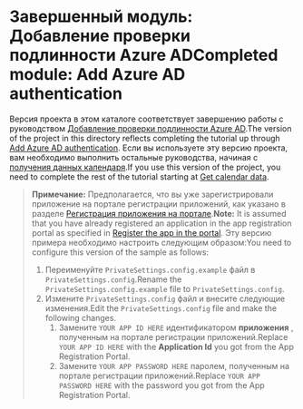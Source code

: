 # <a name="completed-module-add-azure-ad-authentication"></a><span data-ttu-id="62378-101">Завершенный модуль: Добавление проверки подлинности Azure AD</span><span class="sxs-lookup"><span data-stu-id="62378-101">Completed module: Add Azure AD authentication</span></span>

<span data-ttu-id="62378-102">Версия проекта в этом каталоге соответствует завершению работы с руководством [Добавление проверки подлинности Azure AD](https://docs.microsoft.com/graph/training/aspnet-tutorial?tutorial-step=3).</span><span class="sxs-lookup"><span data-stu-id="62378-102">The version of the project in this directory reflects completing the tutorial up through [Add Azure AD authentication](https://docs.microsoft.com/graph/training/aspnet-tutorial?tutorial-step=3).</span></span> <span data-ttu-id="62378-103">Если вы используете эту версию проекта, вам необходимо выполнить остальные руководства, начиная с [получения данных календаря](https://docs.microsoft.com/graph/training/aspnet-tutorial?tutorial-step=4).</span><span class="sxs-lookup"><span data-stu-id="62378-103">If you use this version of the project, you need to complete the rest of the tutorial starting at [Get calendar data](https://docs.microsoft.com/graph/training/aspnet-tutorial?tutorial-step=4).</span></span>

> <span data-ttu-id="62378-104">**Примечание:** Предполагается, что вы уже зарегистрировали приложение на портале регистрации приложений, как указано в разделе [Регистрация приложения на портале](https://docs.microsoft.com/graph/training/aspnet-tutorial?tutorial-step=2).</span><span class="sxs-lookup"><span data-stu-id="62378-104">**Note:** It is assumed that you have already registered an application in the app registration portal as specified in [Register the app in the portal](https://docs.microsoft.com/graph/training/aspnet-tutorial?tutorial-step=2).</span></span> <span data-ttu-id="62378-105">Эту версию примера необходимо настроить следующим образом:</span><span class="sxs-lookup"><span data-stu-id="62378-105">You need to configure this version of the sample as follows:</span></span>
>
> 1. <span data-ttu-id="62378-106">Переименуйте `PrivateSettings.config.example` файл в `PrivateSettings.config`.</span><span class="sxs-lookup"><span data-stu-id="62378-106">Rename the `PrivateSettings.config.example` file to `PrivateSettings.config`.</span></span>
> 1. <span data-ttu-id="62378-107">Измените `PrivateSettings.config` файл и внесите следующие изменения.</span><span class="sxs-lookup"><span data-stu-id="62378-107">Edit the `PrivateSettings.config` file and make the following changes.</span></span>
>     1. <span data-ttu-id="62378-108">Замените `YOUR APP ID HERE` идентификатором **приложения** , полученным на портале регистрации приложений.</span><span class="sxs-lookup"><span data-stu-id="62378-108">Replace `YOUR APP ID HERE` with the **Application Id** you got from the App Registration Portal.</span></span>
>     1. <span data-ttu-id="62378-109">Замените `YOUR APP PASSWORD HERE` паролем, полученным на портале регистрации приложений.</span><span class="sxs-lookup"><span data-stu-id="62378-109">Replace `YOUR APP PASSWORD HERE` with the password you got from the App Registration Portal.</span></span>